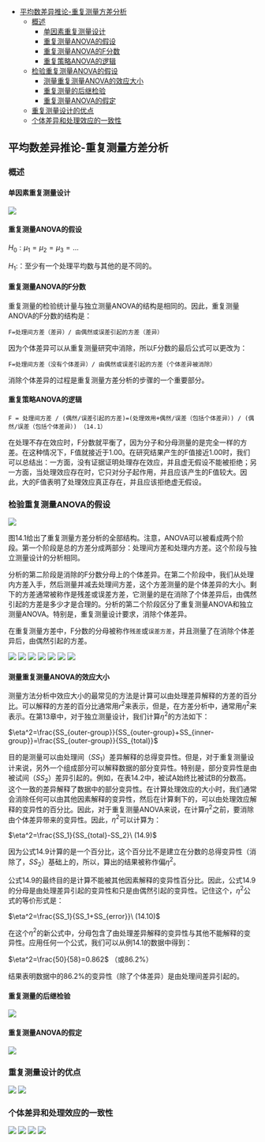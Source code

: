 - [平均数差异推论-重复测量方差分析](#%e5%b9%b3%e5%9d%87%e6%95%b0%e5%b7%ae%e5%bc%82%e6%8e%a8%e8%ae%ba-%e9%87%8d%e5%a4%8d%e6%b5%8b%e9%87%8f%e6%96%b9%e5%b7%ae%e5%88%86%e6%9e%90)
  - [概述](#%e6%a6%82%e8%bf%b0)
    - [单因素重复测量设计](#%e5%8d%95%e5%9b%a0%e7%b4%a0%e9%87%8d%e5%a4%8d%e6%b5%8b%e9%87%8f%e8%ae%be%e8%ae%a1)
    - [重复测量ANOVA的假设](#%e9%87%8d%e5%a4%8d%e6%b5%8b%e9%87%8fanova%e7%9a%84%e5%81%87%e8%ae%be)
    - [重复测量ANOVA的F分数](#%e9%87%8d%e5%a4%8d%e6%b5%8b%e9%87%8fanova%e7%9a%84f%e5%88%86%e6%95%b0)
    - [重复策略ANOVA的逻辑](#%e9%87%8d%e5%a4%8d%e7%ad%96%e7%95%a5anova%e7%9a%84%e9%80%bb%e8%be%91)
  - [检验重复测量ANOVA的假设](#%e6%a3%80%e9%aa%8c%e9%87%8d%e5%a4%8d%e6%b5%8b%e9%87%8fanova%e7%9a%84%e5%81%87%e8%ae%be)
    - [测量重复测量ANOVA的效应大小](#%e6%b5%8b%e9%87%8f%e9%87%8d%e5%a4%8d%e6%b5%8b%e9%87%8fanova%e7%9a%84%e6%95%88%e5%ba%94%e5%a4%a7%e5%b0%8f)
    - [重复测量的后继检验](#%e9%87%8d%e5%a4%8d%e6%b5%8b%e9%87%8f%e7%9a%84%e5%90%8e%e7%bb%a7%e6%a3%80%e9%aa%8c)
    - [重复测量ANOVA的假定](#%e9%87%8d%e5%a4%8d%e6%b5%8b%e9%87%8fanova%e7%9a%84%e5%81%87%e5%ae%9a)
  - [重复测量设计的优点](#%e9%87%8d%e5%a4%8d%e6%b5%8b%e9%87%8f%e8%ae%be%e8%ae%a1%e7%9a%84%e4%bc%98%e7%82%b9)
  - [个体差异和处理效应的一致性](#%e4%b8%aa%e4%bd%93%e5%b7%ae%e5%bc%82%e5%92%8c%e5%a4%84%e7%90%86%e6%95%88%e5%ba%94%e7%9a%84%e4%b8%80%e8%87%b4%e6%80%a7)

## 平均数差异推论-重复测量方差分析
### 概述
#### 单因素重复测量设计
![](repeat-anova.png)

#### 重复测量ANOVA的假设
$H_0:\mu_1=\mu_2=\mu_3=...$

$H_1:$：至少有一个处理平均数与其他的是不同的。

#### 重复测量ANOVA的F分数
重复测量的检验统计量与独立测量ANOVA的结构是相同的。因此，重复测量ANOVA的F分数的结构是：

    F=处理间方差（差异）/ 由偶然或误差引起的方差（差异）

因为个体差异可以从重复测量研究中消除，所以F分数的最后公式可以更改为：

    F=处理间方差（没有个体差异）/ 由偶然或误差引起的方差（个体差异被消除）

消除个体差异的过程是重复测量方差分析的步骤的一个重要部分。

#### 重复策略ANOVA的逻辑
    F = 处理间方差 / (偶然/误差引起的方差)=(处理效用+偶然/误差（包括个体差异）) / (偶然/误差（包括个体差异）) （14.1）

在处理不存在效应时，F分数就平衡了，因为分子和分母测量的是完全一样的方差。在这种情况下，F值就接近于1.00。在研究结果产生的F值接近1.00时，我们可以总结出：一方面，没有证据证明处理存在效应，并且虚无假设不能被拒绝；另一方面，当处理效应存在时，它只对分子起作用，并且应该产生的F值较大。因此，大的F值表明了处理效应真正存在，并且应该拒绝虚无假设。

### 检验重复测量ANOVA的假设
![](repeat-anova1.png)

图14.1给出了重复测量方差分析的全部结构。注意，ANOVA可以被看成两个阶段。第一个阶段是总的方差分成两部分：处理间方差和处理内方差。这个阶段与独立测量设计的分析相同。

分析的第二阶段是消除的F分数分母上的个体差异。在第二个阶段中，我们从处理内方差入手，然后测量并减去处理间方差，这个方差测量的是个体差异的大小。剩下的方差通常被称作是残差或误差方差，它测量的是在消除了个体差异后，由偶然引起的方差是多少才是合理的。分析的第二个阶段区分了重复测量ANOVA和独立测量ANOVA。特别是，重复测量设计要求，消除个体差异。

在重复测量方差中，F分数的分母被称作`残差`或`误差方差`，并且测量了在消除个体差异后，由偶然引起的方差。

![](repeat-anova2.png)
![](repeat-anova3.png)
![](repeat-anova4.png)
![](repeat-anova5.png)
![](repeat-anova6.png)
![](repeat-anova7.png)
![](repeat-anova8.png)

#### 测量重复测量ANOVA的效应大小
测量方法分析中效应大小的最常见的方法是计算可以由处理差异解释的方差的百分比。可以解释的方差的百分比通常用$r^2$来表示，但是，在方差分析中，通常用$\eta^2$来表示。在第13章中，对于独立测量设计，我们计算$\eta^2$的方法如下：

$\eta^2=\frac{SS_{outer-group}}{SS_{outer-group}+SS_{inner-group}}=\frac{SS_{outer-group}}{SS_{total}}$

目的是测量可以由处理间（$SS_1$）差异解释的总得变异性。但是，对于重复测量设计来说，另外一个组成部分可以解释数据的部分变异性。特别是，部分变异性是由被试间（$SS_2$）差异引起的。例如，在表14.2中，被试A始终比被试B的分数高。这个一致的差异解释了数据中的部分变异性。在计算处理效应的大小时，我们通常会消除任何可以由其他因素解释的变异性，然后在计算剩下的，可以由处理效应解释的变异性的百分比。因此，对于重复测量ANOVA来说，在计算$\eta^2$之前，要消除由个体差异带来的变异性。因此，$\eta^2$可以计算为：

$\eta^2=\frac{SS_1}{SS_{total}-SS_2}\ (14.9)$

因为公式14.9计算的是一个百分比，这个百分比不是建立在分数的总得变异性（消除了，$SS_2$）基础上的，所以，算出的结果被称作偏$\eta^2$。

公式14.9的最终目的是计算不能被其他因素解释的变异性百分比。因此，公式14.9的分母是由处理差异引起的变异性和只是由偶然引起的变异性。记住这个，$\eta^2$公式的等价形式是：

$\eta^2=\frac{SS_1}{SS_1+SS_{error}}\ (14.10)$

在这个$\eta^2$的新公式中，分母包含了由处理差异解释的变异性与其他不能解释的变异性。应用任何一个公式，我们可以从例14.1的数据中得到：

$\eta^2=\frac{50}{58}=0.862$ （或86.2%）

结果表明数据中的86.2%的变异性（除了个体差异）是由处理间差异引起的。

#### 重复测量的后继检验
![](http://ou8qjsj0m.bkt.clouddn.com//17-10-26/58802359.jpg)

#### 重复测量ANOVA的假定
![](http://ou8qjsj0m.bkt.clouddn.com//17-10-26/17413306.jpg)

### 重复测量设计的优点
![](http://ou8qjsj0m.bkt.clouddn.com//17-10-26/87616944.jpg)
![](http://ou8qjsj0m.bkt.clouddn.com//17-10-26/47492380.jpg)

### 个体差异和处理效应的一致性
![](http://ou8qjsj0m.bkt.clouddn.com//17-10-26/40589905.jpg)
![](http://ou8qjsj0m.bkt.clouddn.com//17-10-26/21115363.jpg)
![](http://ou8qjsj0m.bkt.clouddn.com//17-10-26/24134374.jpg)
![](http://ou8qjsj0m.bkt.clouddn.com//17-10-26/65737488.jpg)